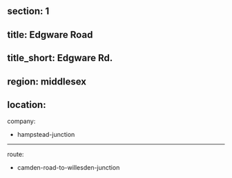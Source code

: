 section: 1
----
title: Edgware Road
----
title_short: Edgware Rd.
----
region: middlesex
----
location: 
----
company:
- hampstead-junction
----
route:
- camden-road-to-willesden-junction
